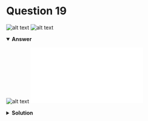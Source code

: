 # Question 19
![alt text](../ques-ref-19-27.png)
![alt text](q19.png)

<details open>
<summary><b>Answer</b></summary>

![alt text](a19.svg)
![alt text](a19.py)
</details>

<details>
<summary><b>Solution</b></summary>

![alt text](s19.png)
</details>
